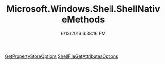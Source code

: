 ﻿---
title: Microsoft.Windows.Shell.ShellNativeMethods
date: 6/13/2016 6:38:16 PM
---

[GetPropertyStoreOptions](T-Microsoft.Windows.Shell.ShellNativeMethods.GetPropertyStoreOptions.html)
[ShellFileGetAttributesOptions](T-Microsoft.Windows.Shell.ShellNativeMethods.ShellFileGetAttributesOptions.html)
